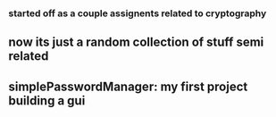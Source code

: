 ### started off as a couple assignents related to cryptography
## now its just a random collection of stuff semi related

## simplePasswordManager: my first project building a gui